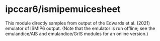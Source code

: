 # ipccar6/ismipemuicesheet

This module directly samples from output of the Edwards et al. (2021) emulator of ISMIP6 output. (Note that the emulator is run offline; see the emulandice/AIS and emulandice/GrIS modules for an online version.)
